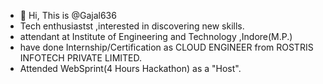 - 👋 Hi, This is @Gajal636
- Tech enthusiastst ,interested in discovering new skills.
- attendant at Institute of Engineering and Technology ,Indore(M.P.)
- have done Internship/Certification as CLOUD ENGINEER from ROSTRIS INFOTECH PRIVATE LIMITED.
- Attended WebSprint(4 Hours Hackathon) as a "Host".



<!---
Gajal636/Gajal636 is a ✨ special ✨ repository because its `README.md` (this file) appears on your GitHub profile.
You can click the Preview link to take a look at your changes.
--->
